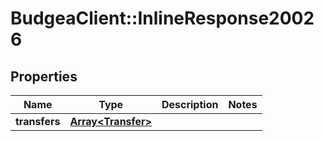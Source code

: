 # BudgeaClient::InlineResponse20026

## Properties
Name | Type | Description | Notes
------------ | ------------- | ------------- | -------------
**transfers** | [**Array&lt;Transfer&gt;**](Transfer.md) |  | 


